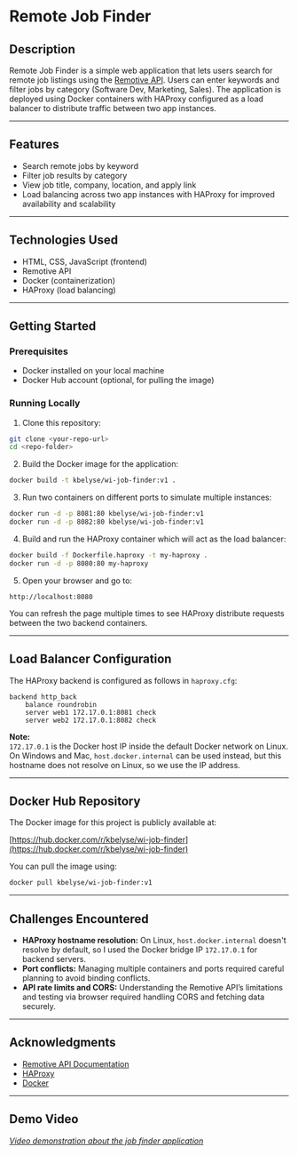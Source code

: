 # Remote Job Finder

## Description

Remote Job Finder is a simple web application that lets users search for remote job listings using the [Remotive API](https://remotive.io/api-documentation). Users can enter keywords and filter jobs by category (Software Dev, Marketing, Sales). The application is deployed using Docker containers with HAProxy configured as a load balancer to distribute traffic between two app instances.

---

## Features

- Search remote jobs by keyword
- Filter job results by category
- View job title, company, location, and apply link
- Load balancing across two app instances with HAProxy for improved availability and scalability

---

## Technologies Used

- HTML, CSS, JavaScript (frontend)
- Remotive API
- Docker (containerization)
- HAProxy (load balancing)

---

## Getting Started

### Prerequisites

- Docker installed on your local machine
- Docker Hub account (optional, for pulling the image)

### Running Locally

1. Clone this repository:

```bash
git clone <your-repo-url>
cd <repo-folder>
```

2. Build the Docker image for the application:

```bash
docker build -t kbelyse/wi-job-finder:v1 .
```

3. Run two containers on different ports to simulate multiple instances:

```bash
docker run -d -p 8081:80 kbelyse/wi-job-finder:v1
docker run -d -p 8082:80 kbelyse/wi-job-finder:v1
```

4. Build and run the HAProxy container which will act as the load balancer:

```bash
docker build -f Dockerfile.haproxy -t my-haproxy .
docker run -d -p 8080:80 my-haproxy
```

5. Open your browser and go to:

```
http://localhost:8080
```

You can refresh the page multiple times to see HAProxy distribute requests between the two backend containers.

---

## Load Balancer Configuration

The HAProxy backend is configured as follows in `haproxy.cfg`:

```haproxy
backend http_back
    balance roundrobin
    server web1 172.17.0.1:8081 check
    server web2 172.17.0.1:8082 check
```

**Note:**  
`172.17.0.1` is the Docker host IP inside the default Docker network on Linux.  
On Windows and Mac, `host.docker.internal` can be used instead, but this hostname does not resolve on Linux, so we use the IP address.

---

## Docker Hub Repository

The Docker image for this project is publicly available at:

[https://hub.docker.com/r/kbelyse/wi-job-finder](https://hub.docker.com/r/kbelyse/wi-job-finder)

You can pull the image using:

```bash
docker pull kbelyse/wi-job-finder:v1
```

---

## Challenges Encountered

- **HAProxy hostname resolution:** On Linux, `host.docker.internal` doesn't resolve by default, so I used the Docker bridge IP `172.17.0.1` for backend servers.
- **Port conflicts:** Managing multiple containers and ports required careful planning to avoid binding conflicts.
- **API rate limits and CORS:** Understanding the Remotive API’s limitations and testing via browser required handling CORS and fetching data securely.

---

## Acknowledgments

- [Remotive API Documentation](https://remotive.io/api-documentation)
- [HAProxy](https://www.haproxy.org/)
- [Docker](https://www.docker.com/)

---

## Demo Video

_[Video demonstration about the job finder application](https://youtu.be/thieie)_
